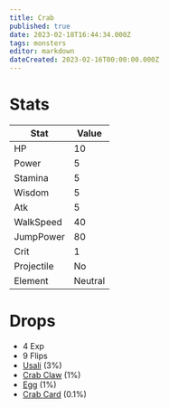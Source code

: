 ```yaml
---
title: Crab
published: true
date: 2023-02-18T16:44:34.000Z
tags: monsters
editor: markdown
dateCreated: 2023-02-16T00:00:00.000Z
---
```


# Stats
|Stat|Value|
|-|-|
|HP|10|
|Power|5|
|Stamina|5|
|Wisdom|5|
|Atk|5|
|WalkSpeed|40|
|JumpPower|80|
|Crit|1|
|Projectile|No|
|Element|Neutral|

# Drops
 * 4 Exp
 * 9 Flips
 * [Usali](/items/usali.md) (3%)
 * [Crab Claw](/items/crab-claw.md) (1%)
 * [Egg](/items/egg.md) (1%)
 * [Crab Card](/items/crab-card.md) (0.1%)
